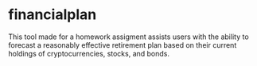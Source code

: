 # financialplan

This tool made for a homework assigment assists users with the ability to forecast a reasonably effective retirement plan based on their current holdings of cryptocurrencies, stocks, and bonds.
